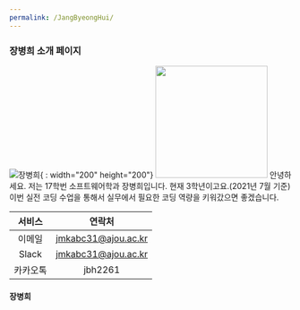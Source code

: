 ```yaml
---
permalink: /JangByeongHui/
---
```


### 장병희 소개 페이지
![장병희](https://github.com/jangByeongHui/Team4.github.io/blob/master/images/%EC%9E%A5%EB%B3%91%ED%9D%AC_%EC%B7%A8%EC%97%85%EC%82%AC%EC%A7%84.jpg){ : width="200" height="200"}
<img src="https://github.com/jangByeongHui/Team4.github.io/blob/master/images/%EC%9E%A5%EB%B3%91%ED%9D%AC_%EC%B7%A8%EC%97%85%EC%82%AC%EC%A7%84.jpg" width="200" height="200">
안녕하세요. 저는 17학번 소프트웨어학과 장병희입니다. 현재 3학년이고요.(2021년 7월 기준)
이번 실전 코딩 수업을 통해서 실무에서 필요한 코딩 역량을 키워갔으면 좋겠습니다.

|서비스|연락처|
|:------:|:---:|
|이메일|jmkabc31@ajou.ac.kr|
|Slack|jmkabc31@ajou.ac.kr|
|카카오톡|jbh2261|


#### 장병희
